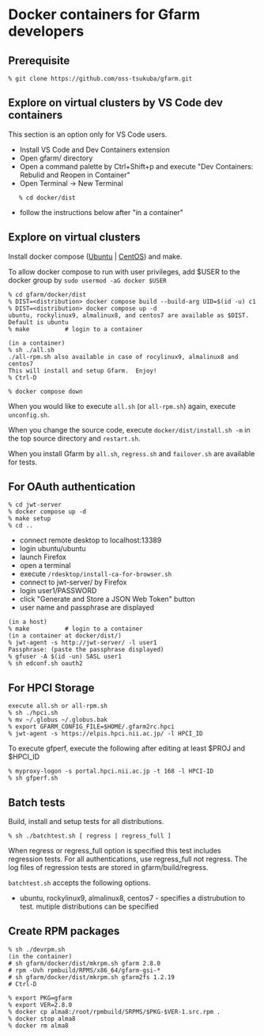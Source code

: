 # Docker containers for Gfarm developers

## Prerequisite

    % git clone https://github.com/oss-tsukuba/gfarm.git

## Explore on virtual clusters by VS Code dev containers

This section is an option only for VS Code users.

- Install VS Code and Dev Containers extension
- Open gfarm/ directory
- Open a command palette by Ctrl+Shift+p and execute "Dev Containers: Rebulid and Reopen in Container"
- Open Terminal -> New Terminal
```
   % cd docker/dist
```
- follow the instructions below after "in a container"

## Explore on virtual clusters

Install docker compose ([Ubuntu](https://docs.docker.com/engine/install/ubuntu/) | [CentOS](https://docs.docker.com/engine/install/centos/)) and make.

To allow docker compose to run with user privileges, add $USER to the docker group by `sudo usermod -aG docker $USER`

    % cd gfarm/docker/dist
    % DIST=<distribution> docker compose build --build-arg UID=$(id -u) c1
    % DIST=<distribution> docker compose up -d
    ubuntu, rockylinux9, almalinux8, and centos7 are available as $DIST.  Default is ubuntu
    % make          # login to a container

    (in a container)
    % sh ./all.sh
    ./all-rpm.sh also available in case of rocylinux9, almalinux8 and centos7
    This will install and setup Gfarm.  Enjoy!
    % Ctrl-D

    % docker compose down

When you would like to execute `all.sh` (or `all-rpm.sh`) again, execute `unconfig.sh`.

When you change the source code, execute `docker/dist/install.sh -m` in the top source directory and `restart.sh`.

When you install Gfarm by `all.sh`, `regress.sh` and `failover.sh` are available for tests.

## For OAuth authentication

    % cd jwt-server
    % docker compose up -d
    % make setup
    % cd ..

- connect remote desktop to localhost:13389
- login ubuntu/ubuntu
- launch Firefox
- open a terminal
- execute `/rdesktop/install-ca-for-browser.sh`
- connect to jwt-server/ by Firefox
- login user1/PASSWORD
- click "Generate and Store a JSON Web Token" button
- user name and passphrase are displayed

```
(in a host)
% make          # login to a container
(in a container at docker/dist/)
% jwt-agent -s http://jwt-server/ -l user1
Passphrase: (paste the passphrase displayed)
% gfuser -A $(id -un) SASL user1
% sh edconf.sh oauth2
```

## For HPCI Storage

    execute all.sh or all-rpm.sh
    % sh ./hpci.sh
    % mv ~/.globus ~/.globus.bak
    % export GFARM_CONFIG_FILE=$HOME/.gfarm2rc.hpci
    % jwt-agent -s https://elpis.hpci.nii.ac.jp/ -l HPCI_ID

To execute gfperf, execute the following after editing at least $PROJ and $HPCI\_ID

    % myproxy-logon -s portal.hpci.nii.ac.jp -t 168 -l HPCI-ID
    % sh gfperf.sh

## Batch tests

Build, install and setup tests for all distributions.

    % sh ./batchtest.sh [ regress | regress_full ]

When regress or regress\_full option is specified this test includes regression tests.  For all authentications, use regress\_full not regress.  The log files of regression tests are stored in gfarm/build/regress.

`batchtest.sh` accepts the following options.

- ubuntu, rockylinux9, almalinux8, centos7 - specifies a distrubution to test.  mutiple distributions can be specified

## Create RPM packages

    % sh ./devrpm.sh
    (in the container)
    # sh gfarm/docker/dist/mkrpm.sh gfarm 2.8.0
    # rpm -Uvh rpmbuild/RPMS/x86_64/gfarm-gsi-*
    # sh gfarm/docker/dist/mkrpm.sh gfarm2fs 1.2.19
    # Ctrl-D

    % export PKG=gfarm
    % export VER=2.8.0
    % docker cp alma8:/root/rpmbuild/SRPMS/$PKG-$VER-1.src.rpm .
    % docker stop alma8
    % docker rm alma8
